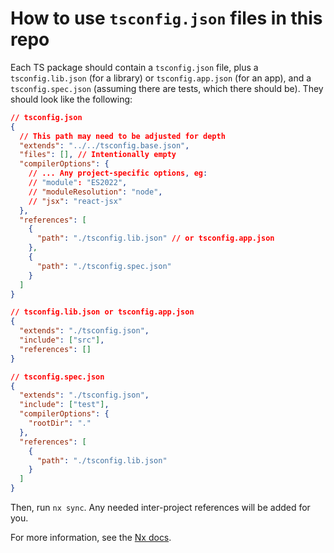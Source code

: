 # How to use `tsconfig.json` files in this repo

Each TS package should contain a `tsconfig.json` file, plus a
`tsconfig.lib.json` (for a library) or `tsconfig.app.json` (for an app), and a
`tsconfig.spec.json` (assuming there are tests, which there should be). They
should look like the following:

```json
// tsconfig.json
{
  // This path may need to be adjusted for depth
  "extends": "../../tsconfig.base.json",
  "files": [], // Intentionally empty
  "compilerOptions": {
    // ... Any project-specific options, eg:
    // "module": "ES2022",
    // "moduleResolution": "node",
    // "jsx": "react-jsx"
  },
  "references": [
    {
      "path": "./tsconfig.lib.json" // or tsconfig.app.json
    },
    {
      "path": "./tsconfig.spec.json"
    }
  ]
}

// tsconfig.lib.json or tsconfig.app.json
{
  "extends": "./tsconfig.json",
  "include": ["src"],
  "references": []
}

// tsconfig.spec.json
{
  "extends": "./tsconfig.json",
  "include": ["test"],
  "compilerOptions": {
    "rootDir": "."
  },
  "references": [
    {
      "path": "./tsconfig.lib.json"
    }
  ]
}
```

Then, run `nx sync`. Any needed inter-project references will be added for you.

For more information, see the [Nx docs](https://nx.dev/concepts/typescript-project-linking#set-up-typescript-project-references).
